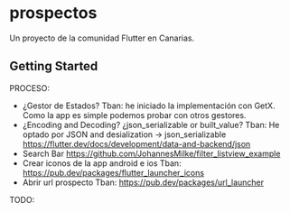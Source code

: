 # prospectos

Un proyecto de la comunidad Flutter en Canarias.

## Getting Started

PROCESO:

- ¿Gestor de Estados?
  Tban: he iniciado la implementación con GetX. Como la app es simple podemos probar con otros gestores.
- ¿Encoding and Decoding? ¿json_serializable or built_value?
  Tban: He optado por JSON and desialization -> json_serializable
  https://flutter.dev/docs/development/data-and-backend/json
- Search Bar
  https://github.com/JohannesMilke/filter_listview_example
- Crear iconos de la app android e ios
  Tban: https://pub.dev/packages/flutter_launcher_icons
- Abrir url prospecto
  Tban: https://pub.dev/packages/url_launcher

TODO: